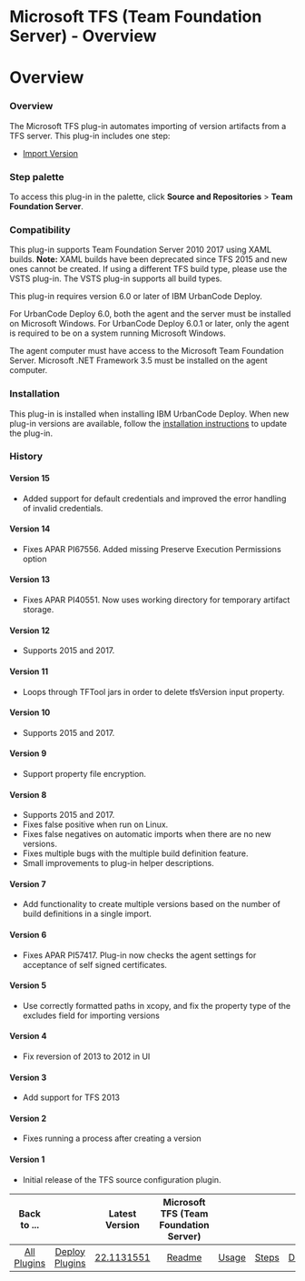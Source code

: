 
Microsoft TFS (Team Foundation Server) - Overview
=================================================

# Overview



### Overview




 


The Microsoft TFS plug-in automates importing of version artifacts from a TFS server. This plug-in
 includes one step:


* [Import Version](#import_version)



### Step palette


To access this plug-in in the palette, 
click **Source and Repositories** > **Team Foundation Server**.


### Compatibility


This plug-in supports Team 
Foundation Server 2010 2017 using XAML builds. **Note:** XAML builds have been deprecated since TFS 2015 and new ones 
cannot be created. If using a different TFS build type, please use the VSTS plug-in. The VSTS plug-in supports all build
 types.


This plug-in requires version 6.0 or later of IBM UrbanCode Deploy.


For UrbanCode Deploy 6.0, both the agent
 and the server must be installed on Microsoft Windows. For UrbanCode Deploy 6.0.1 or later, only the agent is required 
to be on a system running Microsoft Windows.


The agent computer must have access to the Microsoft Team Foundation 
Server. Microsoft .NET Framework 3.5 must be installed on the agent computer.


### Installation


This plug-in is 
installed when installing IBM UrbanCode Deploy. When new plug-in versions are available, follow the [installation 
instructions](https://www.urbancode.com/resource/installing-plug-ins-in-urbancode-products/ "Installing plug-ins in 
UrbanCode Deploy") to update the plug-in. 


### History


#### Version 15


* Added support for default credentials and
 improved the error handling of invalid credentials.


#### Version 14


* Fixes APAR PI67556. Added missing Preserve 
Execution Permissions option


#### Version 13


* Fixes APAR PI40551. Now uses working directory for temporary artifact
 storage.


#### Version 12


* Supports 2015 and 2017.


#### Version 11


* Loops through TFTool jars in order to 
delete tfsVersion input property.


#### Version 10


* Supports 2015 and 2017.


#### Version 9


* Support property 
file encryption.


#### Version 8


* Supports 2015 and 2017.
* Fixes false positive when run on Linux.
* Fixes false 
negatives on automatic imports when there are no new versions.
* Fixes multiple bugs with the multiple build definition 
feature.
* Small improvements to plug-in helper descriptions.


#### Version 7


* Add functionality to create multiple 
versions based on the number of build definitions in a single import.


#### Version 6


* Fixes APAR PI57417. Plug-in 
now checks the agent settings for acceptance of self signed certificates.


#### Version 5


* Use correctly formatted 
paths in xcopy, and fix the property type of the excludes field for importing versions


#### Version 4


* Fix 
reversion of 2013 to 2012 in UI


#### Version 3


* Add support for TFS 2013


#### Version 2


* Fixes running a 
process after creating a version


#### Version 1


* Initial release of the TFS source configuration plugin.


|Back to ...||Latest Version|Microsoft TFS (Team Foundation Server) ||||
| :---: | :---: | :---: | :---: | :---: | :---: | :---: |
|[All Plugins](../../index.md)|[Deploy Plugins](../README.md)|[22.1131551]()|[Readme](README.md)|[Usage](usage.md)|[Steps](steps.md)|[Downloads](downloads.md)|
